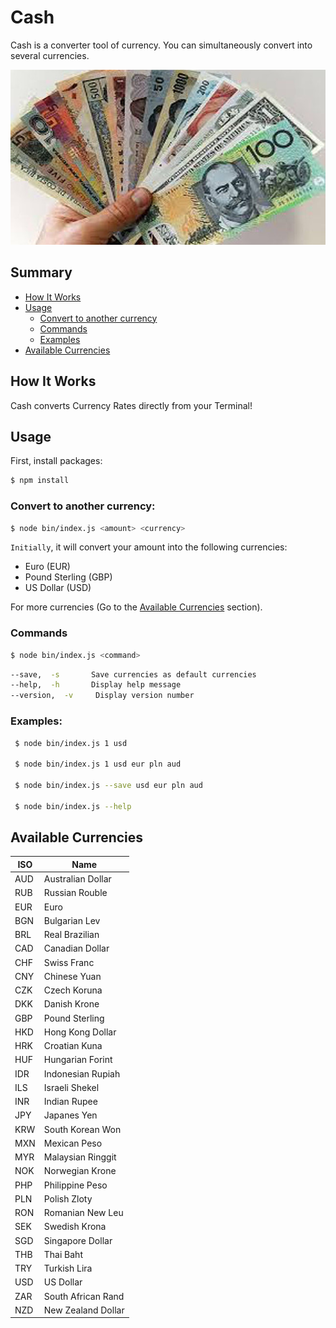 # Cash

Cash is a converter tool of currency. You can simultaneously convert into several currencies. 

<p align="center">
  <img src="./cover.jpg" 
       width="650" height="280">
</p>

## Summary

- [How It Works](#how-it-works)
- [Usage](#usage)
    - [Convert to another currency](#convert-to-another-currency)
    - [Commands](#commands)
    - [Examples](#examples)
- [Available Currencies](#available-currencies)


## How It Works

Cash converts Currency Rates directly from your Terminal!

## Usage

First, install packages:

```sh
$ npm install 
```

### Convert to another currency:

```sh
$ node bin/index.js <amount> <currency>
```

`Initially`, it will convert your amount into the following currencies:

* Euro (EUR)
* Pound Sterling (GBP)
* US Dollar (USD)

For more currencies (Go to the [Available Currencies](#available-currencies) section).

### Commands

```sh
$ node bin/index.js <command>
```

```sh
--save,  -s       Save currencies as default currencies
--help,  -h       Display help message
--version,  -v     Display version number
```  

### Examples:

```sh
 $ node bin/index.js 1 usd

 $ node bin/index.js 1 usd eur pln aud

 $ node bin/index.js --save usd eur pln aud

 $ node bin/index.js --help
```  

## Available Currencies

|ISO  | Name |
|-----|------|
 AUD | Australian Dollar 
RUB|Russian Rouble
EUR|Euro
BGN|Bulgarian Lev
BRL|Real Brazilian
CAD|Canadian Dollar
CHF|Swiss Franc
CNY|Chinese Yuan
CZK|Czech Koruna
DKK|Danish Krone
GBP|Pound Sterling
HKD|Hong Kong Dollar
HRK|Croatian Kuna
HUF|Hungarian Forint
IDR|Indonesian Rupiah
ILS|Israeli Shekel
INR|Indian Rupee
JPY|Japanes Yen
KRW|South Korean Won
MXN|Mexican Peso
MYR|Malaysian Ringgit
NOK|Norwegian Krone
PHP|Philippine Peso
PLN|Polish Zloty
RON|Romanian New Leu
SEK|Swedish Krona
SGD|Singapore Dollar
THB|Thai Baht
TRY|Turkish Lira
USD|US Dollar
ZAR|South African Rand
NZD|New Zealand Dollar